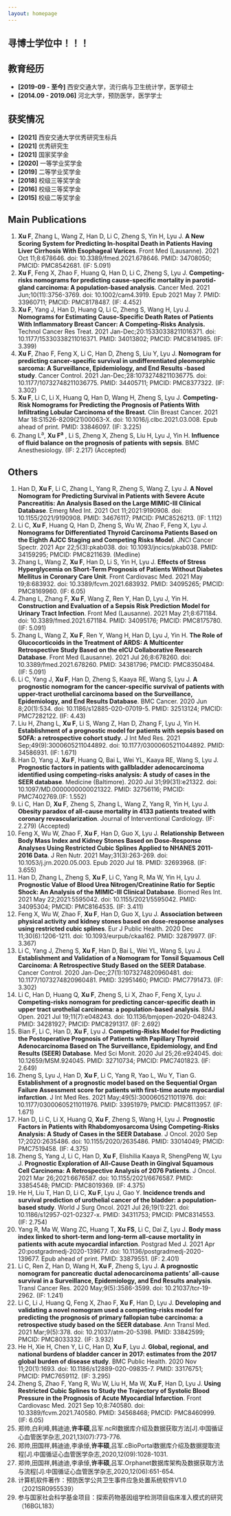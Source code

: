 ```yaml
---
layout: homepage
---
```


## 寻博士学位中！！！

## 教育经历

- **[2019-09 - 至今]** 西安交通大学，流行病与卫生统计学，医学硕士 	  
- **[2014.09 - 2019.06]** 河北大学，预防医学，医学学士

## 获奖情况

- **[2021]** 西安交通大学优秀研究生标兵
- **[2021]** 优秀研究生
- **[2021]** 国家奖学金
- **[2020]** 一等学业奖学金
- **[2019]** 二等学业奖学金
- **[2018]** 校级三等奖学金
- **[2016]** 校级三等奖学金
- **[2015]** 校级二等奖学金

## Main Publications

1. **Xu F**, Zhang L, Wang Z, Han D, Li C, Zheng S, Yin H, Lyu J. **A New Scoring System for Predicting In-hospital Death in Patients Having Liver Cirrhosis With Esophageal Varices**. Front Med (Lausanne). 2021 Oct 11;8:678646. doi: 10.3389/fmed.2021.678646. PMID: 34708050; PMCID: PMC8542681. (IF: 5.091)
2. **Xu F**, Feng X, Zhao F, Huang Q, Han D, Li C, Zheng S, Lyu J. **Competing-risks nomograms for predicting cause-specific mortality in parotid-gland carcinoma: A population-based analysis**. Cancer Med. 2021 Jun;10(11):3756-3769. doi: 10.1002/cam4.3919. Epub 2021 May 7. PMID: 33960711; PMCID: PMC8178487. (IF: 4.452)
3. **Xu F**, Yang J, Han D, Huang Q, Li C, Zheng S, Wang H, Lyu J. **Nomograms for Estimating Cause-Specific Death Rates of Patients With Inflammatory Breast Cancer: A Competing-Risks Analysis.** Technol Cancer Res Treat. 2021 Jan-Dec;20:15330338211016371. doi: 10.1177/15330338211016371. PMID: 34013802; PMCID: PMC8141985. (IF: 3.399)
4. **Xu F**, Zhao F, Feng X, Li C, Han D, Zheng S, Liu Y, Lyu J. **Nomogram for predicting cancer-specific survival in undifferentiated pleomorphic sarcoma: A Surveillance, Epidemiology, and End Results -based study**. Cancer Control. 2021 Jan-Dec;28:10732748211036775. doi: 10.1177/10732748211036775. PMID: 34405711; PMCID: PMC8377322. (IF: 3.302)
5. **Xu F**, Li C, Li X, Huang Q, Han D, Wang H, Zheng S, Lyu J. **Competing-Risk Nomograms for Predicting the Prognosis of Patients With Infiltrating Lobular Carcinoma of the Breast**. Clin Breast Cancer. 2021 Mar 18:S1526-8209(21)00063-X. doi: 10.1016/j.clbc.2021.03.008. Epub ahead of print. PMID: 33846097. (IF: 3.225)
6. Zhang L<sup>a</sup>, **Xu F<sup>a</sup>** , Li S, Zheng X, Zheng S, Liu H, Lyu J, Yin H. **Influence of fluid balance on the prognosis of patients with sepsis**. BMC Anesthesiology. (IF: 2.217) (Accepted)

## Others

1. Han D, **Xu F**, Li C, Zhang L, Yang R, Zheng S, Wang Z, Lyu J. **A Novel Nomogram for Predicting Survival in Patients with Severe Acute Pancreatitis: An Analysis Based on the Large MIMIC-III Clinical Database**. Emerg Med Int. 2021 Oct 11;2021:9190908. doi: 10.1155/2021/9190908. PMID: 34676117; PMCID: PMC8526213. (IF: 1.112)
2. Li C, **Xu F**, Huang Q, Han D, Zheng S, Wu W, Zhao F, Feng X, Lyu J. **Nomograms for Differentiated Thyroid Carcinoma Patients Based on the Eighth AJCC Staging and Competing Risks Model**. JNCI Cancer Spectr. 2021 Apr 22;5(3):pkab038. doi: 10.1093/jncics/pkab038. PMID: 34159295; PMCID: PMC8211639. (Medline)
3. Zhang L, Wang Z, **Xu F**, Han D, Li S, Yin H, Lyu J. **Effects of Stress Hyperglycemia on Short-Term Prognosis of Patients Without Diabetes Mellitus in Coronary Care Unit**. Front Cardiovasc Med. 2021 May 19;8:683932. doi: 10.3389/fcvm.2021.683932. PMID: 34095265; PMCID: PMC8169960. (IF: 6.05)
4. Zhang L, Zhang F, **Xu F**, Wang Z, Ren Y, Han D, Lyu J, Yin H. **Construction and Evaluation of a Sepsis Risk Prediction Model for Urinary Tract Infection**. Front Med (Lausanne). 2021 May 21;8:671184. doi: 10.3389/fmed.2021.671184. PMID: 34095176; PMCID: PMC8175780. (IF: 5.091)
5. Zhang L, Wang Z, **Xu F**, Ren Y, Wang H, Han D, Lyu J, Yin H. **The Role of Glucocorticoids in the Treatment of ARDS: A Multicenter Retrospective Study Based on the eICU Collaborative Research Database**. Front Med (Lausanne). 2021 Jul 26;8:678260. doi: 10.3389/fmed.2021.678260. PMID: 34381796; PMCID: PMC8350484. (IF: 5.091)
6. Li C, Yang J, **Xu F**, Han D, Zheng S, Kaaya RE, Wang S, Lyu J. **A prognostic nomogram for the cancer-specific survival of patients with upper-tract urothelial carcinoma based on the Surveillance, Epidemiology, and End Results Database**. BMC Cancer. 2020 Jun 8;20(1):534. doi: 10.1186/s12885-020-07019-5. PMID: 32513124; PMCID: PMC7282122. (IF: 4.43)
7. Liu H, Zhang L, **Xu F**, Li S, Wang Z, Han D, Zhang F, Lyu J, Yin H. **Establishment of a prognostic model for patients with sepsis based on SOFA: a retrospective cohort study**. J Int Med Res. 2021 Sep;49(9):3000605211044892. doi: 10.1177/03000605211044892. PMID: 34586931. (IF: 1.671)
8. Han D, Yang J, **Xu F**, Huang Q, Bai L, Wei YL, Kaaya RE, Wang S, Lyu J. **Prognostic factors in patients with gallbladder adenocarcinoma identified using competing-risks analysis: A study of cases in the SEER database**. Medicine (Baltimore). 2020 Jul 31;99(31):e21322. doi: 10.1097/MD.0000000000021322. PMID: 32756116; PMCID: PMC7402769.(IF: 1.552)
9. Li C, Han D, **Xu F**, Zheng S, Zhang L, Wang Z, Yang R, Yin H, Lyu J. **Obesity paradox of all-cause mortality in 4133 patients treated with coronary revascularization**. Journal of Interventional Cardiology. (IF: 2.279) (Accepted)
10. Feng X, Wu W, Zhao F, **Xu F**, Han D, Guo X, Lyu J. **Relationship Between Body Mass Index and Kidney Stones Based on Dose-Response Analyses Using Restricted Cubic Splines Applied to NHANES 2011-2016 Data**. J Ren Nutr. 2021 May;31(3):263-269. doi: 10.1053/j.jrn.2020.05.003. Epub 2020 Jul 18. PMID: 32693968. (IF: 3.655)
11. Han D, Zhang L, Zheng S, **Xu F**, Li C, Yang R, Ma W, Yin H, Lyu J. **Prognostic Value of Blood Urea Nitrogen/Creatinine Ratio for Septic Shock: An Analysis of the MIMIC-III Clinical Database**. Biomed Res Int. 2021 May 22;2021:5595042. doi: 10.1155/2021/5595042. PMID: 34095304; PMCID: PMC8164535. (IF: 3.411)
12. Feng X, Wu W, Zhao F, **Xu F**, Han D, Guo X, Lyu J. **Association between physical activity and kidney stones based on dose-response analyses using restricted cubic splines**. Eur J Public Health. 2020 Dec 11;30(6):1206-1211. doi: 10.1093/eurpub/ckaa162. PMID: 32879977. (IF: 3.367)
13. Li C, Yang J, Zheng S, **Xu F**, Han D, Bai L, Wei YL, Wang S, Lyu J. **Establishment and Validation of a Nomogram for Tonsil Squamous Cell Carcinoma: A Retrospective Study Based on the SEER Database**. Cancer Control. 2020 Jan-Dec;27(1):1073274820960481. doi: 10.1177/1073274820960481. PMID: 32951460; PMCID: PMC7791473. (IF: 3.302)
14. Li C, Han D, Huang Q, **Xu F**, Zheng S, Li X, Zhao F, Feng X, Lyu J. **Competing-risks nomogram for predicting cancer-specific death in upper tract urothelial carcinoma: a population-based analysis**. BMJ Open. 2021 Jul 19;11(7):e048243. doi: 10.1136/bmjopen-2020-048243. PMID: 34281927; PMCID: PMC8291317. (IF: 2.692)
15. Bian F, Li C, Han D, **Xu F**, Lyu J. **Competing-Risks Model for Predicting the Postoperative Prognosis of Patients with Papillary Thyroid Adenocarcinoma Based on The Surveillance, Epidemiology, and End Results (SEER) Database**. Med Sci Monit. 2020 Jul 25;26:e924045. doi: 10.12659/MSM.924045. PMID: 32710734; PMCID: PMC7401823. (IF: 2.649)
16. Zheng S, Lyu J, Han D, **Xu F**, Li C, Yang R, Yao L, Wu Y, Tian G. **Establishment of a prognostic model based on the Sequential Organ Failure Assessment score for patients with first-time acute myocardial infarction**. J Int Med Res. 2021 May;49(5):3000605211011976. doi: 10.1177/03000605211011976. PMID: 33951979; PMCID: PMC8113957. (IF: 1.671)
17. Han D, Li C, Li X, Huang Q, **Xu F**, Zheng S, Wang H, Lyu J. **Prognostic Factors in Patients with Rhabdomyosarcoma Using Competing-Risks Analysis: A Study of Cases in the SEER Database**. J Oncol. 2020 Sep 17;2020:2635486. doi: 10.1155/2020/2635486. PMID: 33014049; PMCID: PMC7519458. (IF: 4.375)
18. Zheng S, Yang J, Li C, Han D, **Xu F**, Elishilia Kaaya R, ShengPeng W, Lyu J. **Prognostic Exploration of All-Cause Death in Gingival Squamous Cell Carcinoma: A Retrospective Analysis of 2076 Patients**. J Oncol. 2021 Mar 26;2021:6676587. doi: 10.1155/2021/6676587. PMID: 33854548; PMCID: PMC8019369. (IF: 4.375)
19. He H, Liu T, Han D, Li C, **Xu F**, Lyu J, Gao Y. **Incidence trends and survival prediction of urothelial cancer of the bladder: a population-based study**. World J Surg Oncol. 2021 Jul 26;19(1):221. doi: 10.1186/s12957-021-02327-x. PMID: 34311753; PMCID: PMC8314553. (IF: 2.754)
20. Yang R, Ma W, Wang ZC, Huang T, **Xu FS**, Li C, Dai Z, Lyu J. **Body mass index linked to short-term and long-term all-cause mortality in patients with acute myocardial infarction**. Postgrad Med J. 2021 Apr 20:postgradmedj-2020-139677. doi: 10.1136/postgradmedj-2020-139677. Epub ahead of print. PMID: 33879551. (IF: 2.401)
21. Li C, Ren Z, Han D, Wang H, **Xu F**, Zheng S, Lyu J. **A prognostic nomogram for pancreatic ductal adenocarcinoma patients’ all-cause survival in a Surveillance, Epidemiology, and End Results analysis**. Transl Cancer Res. 2020 May;9(5):3586-3599. doi: 10.21037/tcr-19-2962. (IF: 1.241)
22. Li C, Li J, Huang Q, Feng X, Zhao F, **Xu F**, Han D, Lyu J. **Developing and validating a novel nomogram used a competing-risks model for predicting the prognosis of primary fallopian tube carcinoma: a retrospective study based on the SEER database**. Ann Transl Med. 2021 Mar;9(5):378. doi: 10.21037/atm-20-5398. PMID: 33842599; PMCID: PMC8033332. (IF: 3.932)
23. He H, Xie H, Chen Y, Li C, Han D, **Xu F**, Lyu J. **Global, regional, and national burdens of bladder cancer in 2017: estimates from the 2017 global burden of disease study**. BMC Public Health. 2020 Nov 11;20(1):1693. doi: 10.1186/s12889-020-09835-7. PMID: 33176751; PMCID: PMC7659112. (IF: 3.295)
24. Zheng S, Zhao F, Yang R, Wu W, Liu H, Ma W, **Xu F**, Han D, Lyu J. **Using Restricted Cubic Splines to Study the Trajectory of Systolic Blood Pressure in the Prognosis of Acute Myocardial Infarction**. Front Cardiovasc Med. 2021 Sep 10;8:740580. doi: 10.3389/fcvm.2021.740580. PMID: 34568468; PMCID: PMC8460999. (IF: 6.05)
25. 郑帅,白利峰,韩迪迪,**许丰硕**,吕军.ncRI数据库介绍及数据获取方法[J].中国循证心血管医学杂志,2021,13(07):773-776.
26. 郑帅,田国祥,韩迪迪,李承倬,**许丰硕**,吕军.cBioPortal数据库介绍及数据提取流程[J].中国循证心血管医学杂志,2020,12(09):1028-1031.
27. 郑帅,田国祥,韩迪迪,李承倬,**许丰硕**,吕军.Orphanet数据库架构及数据获取方法与流程[J].中国循证心血管医学杂志,2020,12(06):651-654.
28. 计算机软件著作：预防医学公共卫生事件应急处置系统软件V1.0（2021SR0955539）
29. 参与国家社会科学基金项目：探索药物基因组学检测项目临床准入模式的研究（16BGL183）

